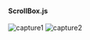 #### ScrollBox.js
![capture1](https://user-images.githubusercontent.com/26092150/46714265-8eb84800-cc28-11e8-9c95-e0eb7ba389ac.JPG)
![capture2](https://user-images.githubusercontent.com/26092150/46714266-8eb84800-cc28-11e8-9d20-4792b9a1483e.JPG)
